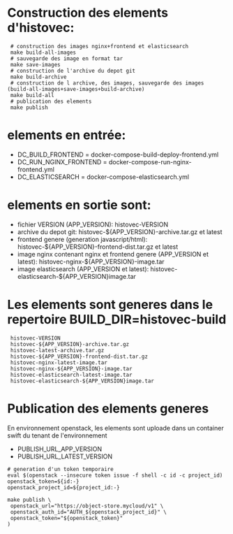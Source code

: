 # Construction des elements d'histovec:
```
 # construction des images nginx+frontend et elasticsearch
 make build-all-images
 # sauvegarde des image en format tar
 make save-images
 # construction de l'archive du depot git
 make build-archive
 # construction de l archive, des images, sauvegarde des images (build-all-images+save-images+build-archive)
 make build-all
 # publication des elements
 make publish
```
# elements en entrée:
  - DC_BUILD_FRONTEND = docker-compose-build-deploy-frontend.yml
  - DC_RUN_NGINX_FRONTEND = docker-compose-run-nginx-frontend.yml
  - DC_ELASTICSEARCH = docker-compose-elasticsearch.yml

# elements en sortie sont:
  - fichier VERSION (APP_VERSION): histovec-VERSION
  - archive du depot git: histovec-${APP_VERSION}-archive.tar.gz et latest
  - frontend genere (generation javascript/html): histovec-${APP_VERSION}-frontend-dist.tar.gz et latest
  - image nginx contenant nginx et frontend genere (APP_VERSION et latest): histovec-nginx-${APP_VERSION}-image.tar
  - image elasticsearch (APP_VERSION et latest): histovec-elasticsearch-${APP_VERSION}image.tar

# Les elements sont generes dans le repertoire BUILD_DIR=histovec-build
```
 histovec-VERSION
 histovec-${APP_VERSION}-archive.tar.gz
 histovec-latest-archive.tar.gz
 histovec-${APP_VERSION}-frontend-dist.tar.gz
 histovec-nginx-latest-image.tar
 histovec-nginx-${APP_VERSION}-image.tar
 histovec-elasticsearch-latest-image.tar
 histovec-elasticsearch-${APP_VERSION}image.tar

```

# Publication des elements generes
En environnement openstack, les elements sont uploade dans un container swift du tenant de l'environnement
  * PUBLISH_URL_APP_VERSION
  * PUBLISH_URL_LATEST_VERSION

```
# generation d'un token temporaire
eval $(openstack --insecure token issue -f shell -c id -c project_id)
openstack_token=${id:-}
openstack_project_id=${project_id:-}

make publish \
 openstack_url="https://object-store.mycloud/v1" \
 openstack_auth_id="AUTH_${openstack_project_id}" \
 openstack_token="${openstack_token}"
)
```
